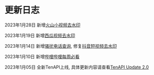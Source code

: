 # 更新日志

2023年1月28日 新增[火山小视频去水印](https://docs.tenapi.cn/watermark/video.html)

2023年1月19日 新增[西瓜视频去水印](https://docs.tenapi.cn/watermark/video.html)

2023年1月14日 新增[骚扰电话查询](https://docs.tenapi.cn/utility/nuisance.html), 修复[抖音短视频去水印](https://docs.tenapi.cn/watermark/video.html)

2023年1月10日 新增[哔哩哔哩每周必看](https://docs.tenapi.cn/bilibili/weekly.html)

2023年1月05日 全新TenAPI上线, 具体更新内容请查看[TenAPI Update 2.0](https://5ime.cn/tenapi-update.html)
